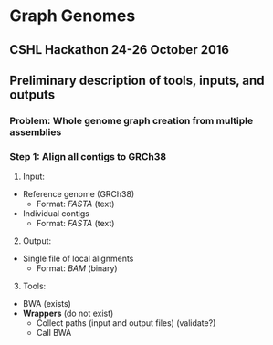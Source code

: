 # Graph Genomes
## CSHL Hackathon 24-26 October 2016

## Preliminary description of tools, inputs, and outputs
### Problem: Whole genome graph creation from multiple assemblies

### Step 1: Align all contigs to GRCh38
1. Input:
  + Reference genome (GRCh38)
    + Format: _FASTA_ (text)
  + Individual contigs
    + Format: _FASTA_ (text)
2. Output:
  + Single file of local alignments
    + Format: _BAM_ (binary)
3. Tools:
  + BWA (exists)
  + **Wrappers** (do not exist)
    + Collect paths (input and output files) (validate?)
    + Call BWA